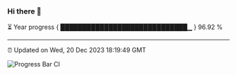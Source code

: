 ### Hi there 👋

⏳ Year progress { █████████████████████████████▁ } 96.92 %

---

⏰ Updated on Wed, 20 Dec 2023 18:19:49 GMT

![Progress Bar CI](https://github.com/liununu/liununu/workflows/Progress%20Bar%20CI/badge.svg)
